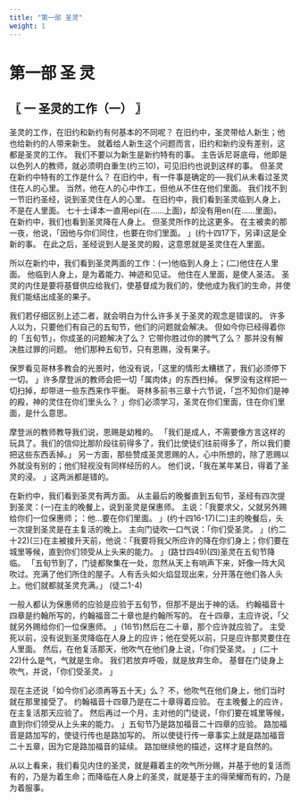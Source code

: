 ```yaml
---
title: "第一部 圣灵"
weight: 1
---
```


# 第一部 圣 灵


## 〖 一 圣灵的工作（一） 〗

圣灵的工作，在旧约和新约有何基本的不同呢？
在旧约中，圣灵带给人新生；他也给新约的人带来新生。
就着给人新生这个问题而言，旧约和新约没有差别，这都是圣灵的工作。
我们不要以为新生是新约特有的事。
主告诉尼哥底母，他即是以色列人的教师，就必须明白重生(约三10)，可见旧约也说到这样的事。
但圣灵在新约中特有的工作是什么？
在旧约中，有一件事是确定的──我们从未看过圣灵住在人的心里。
当然，他在人的心中作工，但他从不住在他们里面。
我们找不到一节旧约圣经，说到圣灵住在人的心里。
在旧约中，我们看到圣灵临到人身上，不是在人里面。
七十士译本一直用epi(在……上面)，却没有用en(在……里面)。
在新约中，我们也看到圣灵降在人身上。
但圣灵所作的比这更多。
在主被卖的那一夜，他说，「因他与你们同住，也要在你们里面。
」(约十四17下，另译)这是全新的事。
在此之后，圣经说到人是圣灵的殿，这意思就是圣灵住在人里面。

所以在新约中，我们看到圣灵两面的工作：(一)他临到人身上；(二)他住在人里面。
他临到人身上，是为着能力、神迹和见证。
他住在人里面，是使人圣洁。
圣灵的内住是要将基督供应给我们，使基督成为我们的，使他成为我们的生命，并使我们能结出成圣的果子。

我们若仔细区别上述二者，就会明白为什么许多关于圣灵的观念是错误的。
许多人以为，只要他们有自己的五旬节，他们的问题就会解决。
但如今你已经得着你的「五旬节」，你成圣的问题解决了么？
它带你胜过你的脾气了么？
那并没有解决胜过罪的问题。
他们那种五旬节，只有恩赐，没有果子。

保罗看见哥林多教会的光景时，他没有说，「这里的情形太糟榚了，我们必须停下一切。
」许多摩登派的教师会把一切「属肉体」的东西扫掉。
保罗没有这样把一切扫掉，却带进一些东西来作平衡。
哥林多前书三章十六节说，「岂不知你们是神的殿，神的灵住在你们里头么？
」你们必须学习，圣灵在你们里面，住在你们里面，是什么意思。

摩登派的教师教导我们说，恩赐是幼稚的。
「我们是成人，不需要像方言这样的玩具了。我们的信仰比那阶段往前得多了，我们比使徒们往前得多了，所以我们要把这些东西丢掉。」
另一方面，那些赞成圣灵恩赐的人，心中所想的，除了恩赐以外就没有别的；他们轻视没有同样经历的人。
他们说，「我在某年某日，得着了圣灵的浸。
」这两派都是错的。

在新约中，我们看到圣灵有两方面。
从主最后的晚餐直到五旬节，圣经有四次提到圣灵：(一)在主的晚餐上，说到圣灵是保惠师。
主说：「我要求父，父就另外赐给你们一位保惠师；：他…要在你们里面。
」(约十四16-17)(二)主的晚餐后，头一次提到圣灵是在主复活的晚上。
主向门徒吹一口气说：「你们受圣灵。
」(约二十22)(三)在主被接升天前，他说：「我要将我父所应许的降在你们身上；你们要在城里等候，直到你们领受从上头来的能力。
」(路廿四49)(四)圣灵在五旬节降临。
「五旬节到了，门徒都聚集在一处，忽然从天上有响声下来，奸像一阵大风吹过。充满了他们所住的屋子。人有舌头如火焰显现出来，分开落在他们各人头上。他们就都就圣灵充满。」
(徒二1-4)

一般人都认为保惠师的应验是应验于五旬节，但那不是出于神的话。
约翰福音十四章是约翰所写的，约翰福音二十章也是约翰所写的。
在十四章，主应许说，「父就另外赐给你们一位保惠师。
」(16节)然后在二十章，那个应许就应验了。
主受死以前，没有说到圣灵降临在人身上的应许；他在受死以前，只是应许那灵要住在人里面。
然后，在他复活那天，他吹气在他们身上说，「你们受圣灵。
」(二十22)什么是气，气就是生命。
我们若放弃呼吸，就是放弃生命。
基督在门徒身上吹气，并说，「你们受圣灵。
」

现在主还说「如今你们必须再等五十天」么？
不，他吹气在他们身上，他们当时就在那里接受了。
约翰福音十四章乃是在二十章得着应验。
在主晚餐上的应许，在主复活那天应验了。
然后再过一个月，主对他的门徒说，「你们要在城里等候，直到你们领受从上头来的能力。
」五旬节乃是路加福音二十四章的应验。
路加福音是路加写的，使徒行传也是路加写的。
所以使徒行传一章事实上就是路加福音二十五章，因为它是路加福音的延续。
路加继续他的描述，这样才是自然的。

从以上看来，我们看见内住的圣灵，就是藉着主的吹气所分赐，并基于他的复活而有的，乃是为着生命；而降临在人身上的圣灵，就是基于主的得荣耀而有的，乃是为着服事。
